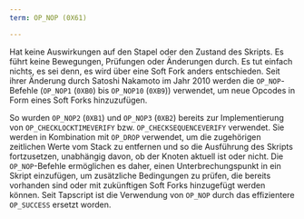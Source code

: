 ```yaml
---
term: OP_NOP (0X61)

---
```

Hat keine Auswirkungen auf den Stapel oder den Zustand des Skripts. Es führt keine Bewegungen, Prüfungen oder Änderungen durch. Es tut einfach nichts, es sei denn, es wird über eine Soft Fork anders entschieden. Seit ihrer Änderung durch Satoshi Nakamoto im Jahr 2010 werden die `OP_NOP`-Befehle (`OP_NOP1` (`0XB0`) bis `OP_NOP10` (`0XB9`)) verwendet, um neue Opcodes in Form eines Soft Forks hinzuzufügen.

So wurden `OP_NOP2` (`0XB1`) und `OP_NOP3` (`0XB2`) bereits zur Implementierung von `OP_CHECKLOCKTIMEVERIFY` bzw. `OP_CHECKSEQUENCEVERIFY` verwendet. Sie werden in Kombination mit `OP_DROP` verwendet, um die zugehörigen zeitlichen Werte vom Stack zu entfernen und so die Ausführung des Skripts fortzusetzen, unabhängig davon, ob der Knoten aktuell ist oder nicht. Die `OP_NOP`-Befehle ermöglichen es daher, einen Unterbrechungspunkt in ein Skript einzufügen, um zusätzliche Bedingungen zu prüfen, die bereits vorhanden sind oder mit zukünftigen Soft Forks hinzugefügt werden können. Seit Tapscript ist die Verwendung von `OP_NOP` durch das effizientere `OP_SUCCESS` ersetzt worden.